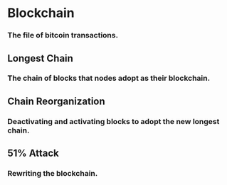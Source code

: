 #   Blockchain<br>
### The file of bitcoin transactions.<br>

##  Longest Chain<br>
### The chain of blocks that nodes adopt as their blockchain.<br>

##  Chain Reorganization<br>
### Deactivating and activating blocks to adopt the new longest chain.<br>

##  51% Attack<br>
### Rewriting the blockchain.<br>

